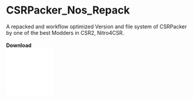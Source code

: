 # CSRPacker_Nos_Repack
A repacked and workflow optimized Version and file system of CSRPacker by one of the best Modders in CSR2, Nitro4CSR. <br>
<br>
**Download**<br>
[![](https://raw.githubusercontent.com/Nitro4CSR/ProjectMedia/main/CSRPacker_NOS_Repack/DownloadIcon.png)](https://github.com/Nitro4CSR/CSRPacker_Nos_Repack/archive/refs/tags/V1.0.0.zip)
